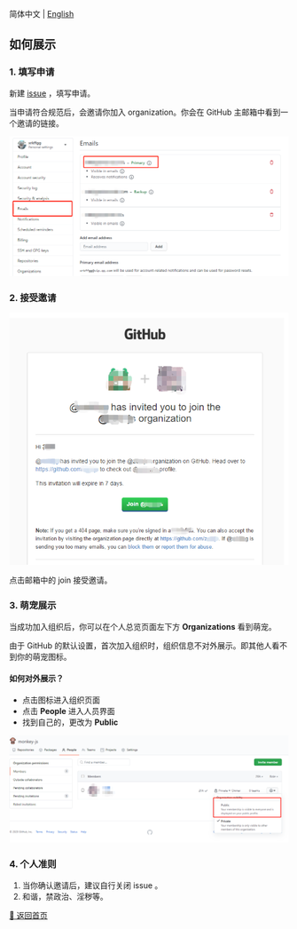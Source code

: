 简体中文 | [English](./how-to-show.en-US.md)

## 如何展示

### 1. 填写申请

新建 [issue](https://github.com/zoo-js/zoo/issues/new/choose) ，填写申请。

当申请符合规范后，会邀请你加入 organization。你会在 GitHub 主邮箱中看到一个邀请的链接。

![](./img/how-to-show/1.png)

### 2. 接受邀请

![](./img/how-to-show/2.png)

点击邮箱中的 join 接受邀请。

### 3. 萌宠展示

当成功加入组织后，你可以在个人总览页面左下方 **Organizations** 看到萌宠。

由于 GitHub 的默认设置，首次加入组织时，组织信息不对外展示。即其他人看不到你的萌宠图标。

#### 如何对外展示？

- 点击图标进入组织页面
- 点击 **People** 进入人员界面
- 找到自己的，更改为 **Public**

![](./img/how-to-show/3.png)

### 4. 个人准则

1. 当你确认邀请后，建议自行关闭 issue 。
2. 和谐，禁政治、淫秽等。

[🔔 返回首页](./README.md)
